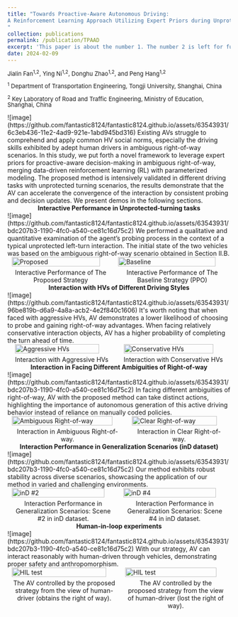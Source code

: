 ```yaml
---
title: "Towards Proactive-Aware Autonomous Driving:
A Reinforcement Learning Approach Utilizing Expert Priors during Unprotected Turns
"
collection: publications
permalink: /publication/TPAAD
excerpt: 'This paper is about the number 1. The number 2 is left for future work.'
date: 2024-02-09
---
```

<p style="font-size:small; line-height:1;">Jialin Fan<sup style="font-size:smaller;">1,2</sup>, Ying Ni<sup style="font-size:smaller;">1,2</sup>, Donghu Zhao<sup style="font-size:smaller;">1,2</sup>, and Peng Hang<sup style="font-size:smaller;">1,2</sup></p>
<p style="font-size:small; line-height:1;"><sup style="font-size:smaller;">1</sup> Department of Transportation Engineering, Tongji University, Shanghai, China</p>
<p style="font-size:small; line-height:1;"><sup style="font-size:smaller;">2</sup> Key Laboratory of Road and Traffic Engineering, Ministry of Education, Shanghai, China</p>
![image](https://github.com/fantastic8124/fantastic8124.github.io/assets/63543931/6c3eb436-11e2-4ad9-921e-1abd945bd316)
Existing AVs struggle to comprehend and apply common HV social norms, especially the driving skills exhibited by adept human drivers in ambiguous right-of-way scenarios. In this study, we put forth a novel framework to leverage expert priors for proactive-aware decision-making in ambiguous right-of-way, merging data-driven reinforcement learning (RL) with parameterized modeling. The proposed method is intensively validated in different driving tasks with unprotected turning scenarios, the results demonstrate that the AV can accelerate the convergence of the interaction by consistent probing and decision updates. We present demos in the following sections.

 <div align="center"><strong>Interactive Performance in Unprotected-turning tasks</strong></div>
 ![image](https://github.com/fantastic8124/fantastic8124.github.io/assets/63543931/bdc207b3-1190-4fc0-a540-ce81c16d75c2)
We performed a qualitative and quantitative examination of the agent’s probing process in the context of a typical unprotected left-turn interaction. The initial state of the two vehicles was based on the ambiguous right-of-way scenario obtained in Section II.B.
<div style="display: flex; justify-content: space-around; align-items: flex-start;">
  <figure style="margin: 0 10px;">
    <img src="https://github.com/fantastic8124/fantastic8124.github.io/assets/63543931/d1320d37-74e9-423c-928d-0337ba16a333" alt="Proposed" style="width: 95%; margin-bottom: 0;" />
    <figcaption style="text-align: center; margin-top: 5px;">Interactive Performance of The Proposed Strategy</figcaption>
  </figure>
  <figure style="margin: 0 10px;">
    <img src="https://github.com/fantastic8124/fantastic8124.github.io/assets/63543931/941d594d-09ca-4f6d-8fb6-52092f9c816e" alt="Baseline" style="width: 95%; margin-bottom: 0;" />
    <figcaption style="text-align: center; margin-top: 5px;">Interactive Performance of The Baseline Strategy (PPO)</figcaption>
  </figure>
</div>

 <div align="center"><strong>Interaction with HVs of Different Driving Styles</strong></div>
![image](https://github.com/fantastic8124/fantastic8124.github.io/assets/63543931/96be819b-d6a9-4a8a-acb2-4e2f840c1606)
It's worth noting that when faced with aggressive HVs, AV demonstrates a lower likelihood of choosing to probe and gaining right-of-way advantages. When facing relatively conservative interaction objects, AV has a higher probability of completing the turn ahead of time.
<div style="display: flex; justify-content: space-around; align-items: flex-start;">
  <figure style="margin: 0 10px;">
    <img src="https://github.com/fantastic8124/fantastic8124.github.io/assets/63543931/84387826-7239-4316-a4a3-0ab303aebe3e" alt="Aggressive HVs" style="width: 95%; margin-bottom: 0;" />
    <figcaption style="text-align: center; margin-top: 5px;">Interaction with Aggressive HVs</figcaption>
  </figure>
  <figure style="margin: 0 10px;">
    <img src="https://github.com/fantastic8124/fantastic8124.github.io/assets/63543931/c94d97f0-8497-4dcf-8d7a-a181e06e673f" alt="Conservative HVs" style="width: 95%; margin-bottom: 0;" />
    <figcaption style="text-align: center; margin-top: 5px;">Interaction with Conservative HVs</figcaption>
  </figure>
</div>

 <div align="center"><strong>Interaction in Facing Different Ambiguities of Right-of-way</strong></div>
 ![image](https://github.com/fantastic8124/fantastic8124.github.io/assets/63543931/bdc207b3-1190-4fc0-a540-ce81c16d75c2)
  In facing different ambiguities of right-of-way, AV with the proposed method can take distinct actions, highlighting the importance of autonomous generation of this active driving behavior instead of reliance on manually coded policies. 
<div style="display: flex; justify-content: space-around; align-items: flex-start;">
  <figure style="margin: 0 10px;">
    <img src="https://github.com/fantastic8124/fantastic8124.github.io/assets/63543931/e8731323-7f9c-49de-9afb-034fc8b63391" alt="Ambiguous Right-of-way" style="width: 95%; margin-bottom: 0;" />
    <figcaption style="text-align: center; margin-top: 5px;">Interaction in Ambiguous Right-of-way.</figcaption>
  </figure>
  <figure style="margin: 0 10px;">
    <img src="https://github.com/fantastic8124/fantastic8124.github.io/assets/63543931/e32e9280-43fb-49f3-9cd3-0dbde4ff9194" alt="Clear Right-of-way" style="width: 95%; margin-bottom: 0;" />
    <figcaption style="text-align: center; margin-top: 5px;">Interaction in Clear Right-of-way.</figcaption>
  </figure>
</div>

 <div align="center"><strong>Interaction Performance in Generalization Scenarios (inD dataset)</strong></div>
 ![image](https://github.com/fantastic8124/fantastic8124.github.io/assets/63543931/bdc207b3-1190-4fc0-a540-ce81c16d75c2)
  Our method exhibits robust stability across diverse scenarios, showcasing the application of our method in varied and challenging environments. 
<div style="display: flex; justify-content: space-around; align-items: flex-start;">
  <figure style="margin: 0 10px;">
    <img src="https://github.com/user-attachments/assets/3064398b-79ab-48bf-9fc6-b6be5cb116d1" alt="inD #2" style="width: 95%; margin-bottom: 0;" />
    <figcaption style="text-align: center; margin-top: 5px;"> Interaction Performance in Generalization Scenarios: Scene #2 in inD dataset.</figcaption>
  </figure>
  <figure style="margin: 0 10px;">
    <img src="https://github.com/user-attachments/assets/32556a44-7d5b-4685-98b2-0f2968bb9a60" alt="inD #4" style="width: 95%; margin-bottom: 0;" />
    <figcaption style="text-align: center; margin-top: 5px;">Interaction Performance in Generalization Scenarios: Scene #4 in inD dataset.</figcaption>
  </figure>
</div>

 <div align="center"><strong>Human-in-loop experiments</strong></div>
 ![image](https://github.com/fantastic8124/fantastic8124.github.io/assets/63543931/bdc207b3-1190-4fc0-a540-ce81c16d75c2)
  With our strategy, AV can interact reasonably with human-driven through vehicles, demonstrating proper safety and anthropomorphism. 
<div style="display: flex; justify-content: space-around; align-items: flex-start;">
  <figure style="margin: 0 10px;">
    <img src="https://github.com/user-attachments/assets/d0e3c2e2-5e76-48ee-bc48-900a07d4c199" alt="HIL test" style="width: 95%; margin-bottom: 0;" />
    <figcaption style="text-align: center; margin-top: 5px;"> The AV controlled by the proposed strategy from the view of human-driver (obtains the right of way).</figcaption>
  </figure>
  <figure style="margin: 0 10px;">
    <img src="https://github.com/user-attachments/assets/9863cf65-d376-4bfb-bf12-f53c91cc8899" alt="HIL test" style="width: 95%; margin-bottom: 0;" />
    <figcaption style="text-align: center; margin-top: 5px;"> The AV controlled by the proposed strategy from the view of human-driver (lost the right of way).</figcaption>
  </figure>
</div>

